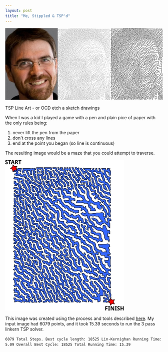 ```yaml
---
layout: post
title: "Me, Stippled & TSP'd"
---
```


![stippled and tsp'd photo](/public/images/lvf_tsp_art.jpg "Levi Felling")

TSP Line Art - or OCD etch a sketch drawings

When I was a kid I played a game with a pen and plain pice of paper with the only rules being: 
1. never lift the pen from the paper
1. don't cross any lines
1. end at the point you began (so line is continuous)

The resulting image would be a maze that you could attempt to traverse.

![tsp maze](/public/images/lvf_tsp_maze.jpg "TSP Maze")

This image was created using the process and tools described [here](http://wiki.evilmadscience.com/Generating_TSP_art_from_a_stippled_image). My input image had  6079 points, and it took 15.39 seconds to run the 3 pass linkern TSP solver.

`
6079 Total Steps.
Best cycle length: 18525
Lin-Kernighan Running Time: 5.09
Overall Best Cycle: 18525
Total Running Time: 15.39
`


